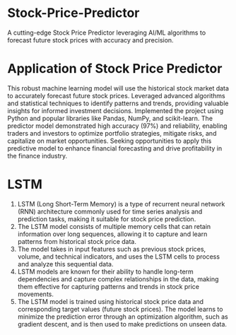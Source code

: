 # Stock-Price-Predictor
A cutting-edge Stock Price Predictor leveraging AI/ML algorithms to forecast future stock prices with accuracy and precision.

# Application of Stock Price Predictor
This robust machine learning model will use the historical stock market data to accurately forecast future stock prices. Leveraged advanced algorithms and statistical techniques to identify patterns and trends, providing valuable insights for informed investment decisions. Implemented the project using Python and popular libraries like Pandas, NumPy, and scikit-learn. The predictor model demonstrated high accuracy (97%) and reliability, enabling traders and investors to optimize portfolio strategies, mitigate risks, and capitalize on market opportunities. Seeking opportunities to apply this predictive model to enhance financial forecasting and drive profitability in the finance industry.

# LSTM
1. LSTM (Long Short-Term Memory) is a type of recurrent neural network (RNN) architecture commonly used for time series analysis and prediction tasks, making it suitable for stock price prediction.
3. The LSTM model consists of multiple memory cells that can retain information over long sequences, allowing it to capture and learn patterns from historical stock price data.
4. The model takes in input features such as previous stock prices, volume, and technical indicators, and uses the LSTM cells to process and analyze this sequential data.
5. LSTM models are known for their ability to handle long-term dependencies and capture complex relationships in the data, making them effective for capturing patterns and trends in stock price movements.
6. The LSTM model is trained using historical stock price data and corresponding target values (future stock prices). The model learns to minimize the prediction error through an optimization algorithm, such as gradient descent, and is then used to make predictions on unseen data.
